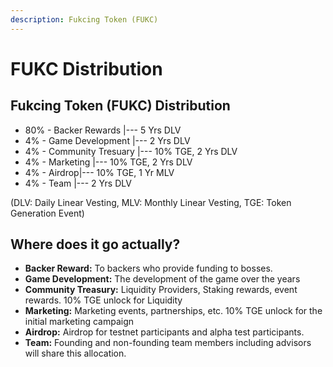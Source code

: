 ```yaml
---
description: Fukcing Token (FUKC)
---
```


# FUKC Distribution

## Fukcing Token (FUKC) Distribution

* 80% - Backer Rewards |--- 5 Yrs DLV
* 4% - Game Development |--- 2 Yrs DLV
* 4% - Community Tresuary |--- 10% TGE, 2 Yrs DLV
* 4% - Marketing |--- 10% TGE, 2 Yrs DLV
* 4% - Airdrop|--- 10% TGE, 1 Yr MLV
* 4% - Team |--- 2 Yrs DLV

(DLV: Daily Linear Vesting, MLV: Monthly Linear Vesting, TGE: Token Generation Event)

## Where does it go actually?

* **Backer Reward:** To backers who provide funding to bosses.
* **Game Development:** The development of the game over the years
* **Community Treasury:** Liquidity Providers, Staking rewards, event rewards. 10% TGE unlock for Liquidity
* **Marketing:** Marketing events, partnerships, etc. 10% TGE unlock for the initial marketing campaign
* **Airdrop:** Airdrop for testnet participants and alpha test participants.
* **Team:** Founding and non-founding team members including advisors will share this allocation.

